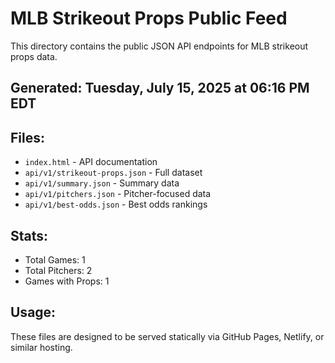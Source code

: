 # MLB Strikeout Props Public Feed

This directory contains the public JSON API endpoints for MLB strikeout props data.

## Generated: Tuesday, July 15, 2025 at 06:16 PM EDT

## Files:
- `index.html` - API documentation
- `api/v1/strikeout-props.json` - Full dataset
- `api/v1/summary.json` - Summary data
- `api/v1/pitchers.json` - Pitcher-focused data  
- `api/v1/best-odds.json` - Best odds rankings

## Stats:
- Total Games: 1
- Total Pitchers: 2
- Games with Props: 1

## Usage:
These files are designed to be served statically via GitHub Pages, Netlify, or similar hosting.
